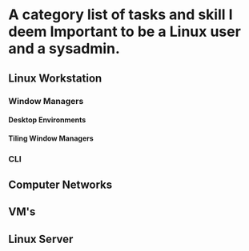 # A category list of tasks and skill I deem Important to be a Linux user and a sysadmin.


## Linux Workstation

### Window Managers

#### Desktop Environments

#### Tiling Window Managers

### CLI

## Computer Networks


## VM's


## Linux Server


